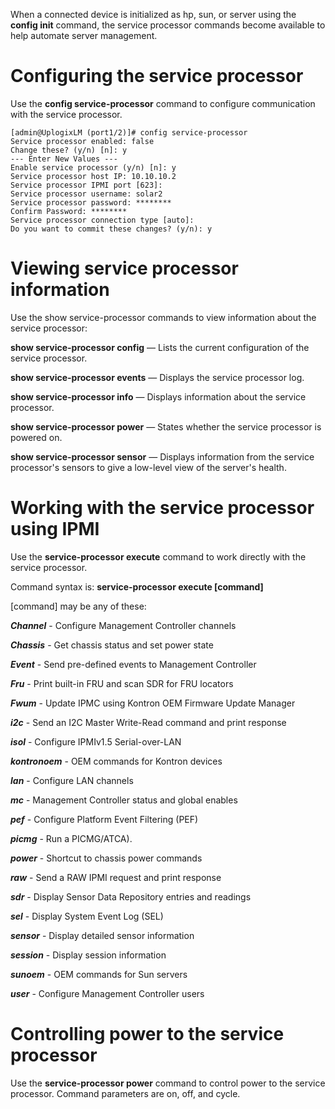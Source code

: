 <!-- 5.5.2 -->

When a connected device is initialized as hp, sun, or server using the **config init** command, the service processor commands become available to help automate server management.

# Configuring the service processor

Use the **config service-processor** command to configure communication with the service processor.

```
[admin@UplogixLM (port1/2)]# config service-processor
Service processor enabled: false
Change these? (y/n) [n]: y
--- Enter New Values ---
Enable service processor (y/n) [n]: y
Service processor host IP: 10.10.10.2
Service processor IPMI port [623]:
Service processor username: solar2
Service processor password: ********
Confirm Password: ********
Service processor connection type [auto]:
Do you want to commit these changes? (y/n): y
```

# Viewing service processor information

Use the show service-processor commands to view information about the service processor:

**show service-processor config** &mdash; Lists the current configuration of the service processor.

**show service-processor events** &mdash; Displays the service processor log.

**show service-processor info** &mdash; Displays information about the service processor.

**show service-processor power** &mdash; States whether the service processor is powered on.

**show service-processor sensor** &mdash; Displays information from the service processor's sensors to give a low-level view of the server's health.

# Working with the service processor using IPMI

Use the **service-processor execute** command to work directly with the service processor. 

Command syntax is: **service-processor execute [command]**

[command] may be any of these:

***Channel*** - Configure Management Controller channels

***Chassis*** - Get chassis status and set power state

***Event*** - Send pre-defined events to Management Controller

***Fru*** - Print built-in FRU and scan SDR for FRU locators

***Fwum*** - Update IPMC using Kontron OEM Firmware Update Manager

***i2c*** - Send an I2C Master Write-Read command and print response

***isol*** - Configure IPMIv1.5 Serial-over-LAN

***kontronoem*** - OEM commands for Kontron devices

***lan*** - Configure LAN channels

***mc*** - Management Controller status and global enables

***pef*** - Configure Platform Event Filtering (PEF)

***picmg*** - Run a PICMG/ATCA).

***power*** - Shortcut to chassis power commands

***raw*** - Send a RAW IPMI request and print response

***sdr*** - Display Sensor Data Repository entries and readings

***sel*** - Display System Event Log (SEL)

***sensor*** - Display detailed sensor information

***session*** - Display session information

***sunoem*** - OEM commands for Sun servers

***user*** - Configure Management Controller users

# Controlling power to the service processor

Use the **service-processor power** command to control power to the service processor. Command parameters are on, off, and cycle.